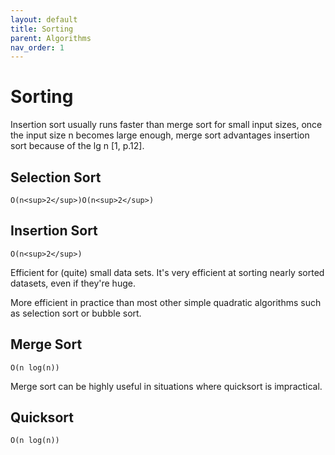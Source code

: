 ```yaml
---
layout: default
title: Sorting
parent: Algorithms
nav_order: 1
---
```


# Sorting

Insertion sort usually runs faster than merge sort for small input sizes, once the input size
n becomes large enough, merge sort advantages insertion sort because of the lg n [1, p.12].

## Selection Sort

```
O(n<sup>2</sup>)O(n<sup>2</sup>)
```

## Insertion Sort

```
O(n<sup>2</sup>)
```

Efficient for (quite) small data sets. It's very efficient at sorting nearly sorted
datasets, even if they're huge.

More efficient in practice than most other simple quadratic algorithms such as selection
sort or bubble sort.

## Merge Sort

```
O(n log(n))
```
Merge sort can be highly useful in situations where quicksort is impractical.

## Quicksort

```
O(n log(n))
```
